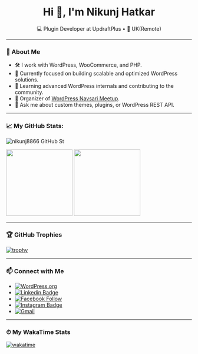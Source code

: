 <h1 align="center">Hi 👋, I'm Nikunj Hatkar</h1>
<p align="center">
  💻 Plugin Developer at UpdraftPlus • 📍 UK(Remote)
</p>

---

### 🚀 About Me

- 🛠️ I work with WordPress, WooCommerce, and PHP.
- 🎯 Currently focused on building scalable and optimized WordPress solutions.
- 🧠 Learning advanced WordPress internals and contributing to the community.
- 🌱 Organizer of [WordPress Navsari Meetup](https://www.meetup.com/wordpress-navsari).
- 💬 Ask me about custom themes, plugins, or WordPress REST API.

---

### 📈 My GitHub Stats:

<p align="left"> <img src="https://komarev.com/ghpvc/?username=nikunj8866&label=Profile%20views&color=0e75b6&style=flat" alt="nikunj8866 GitHub St" /> </p>

<p>
  <img height="180em" src="https://github-readme-stats.vercel.app/api?username=nikunj8866&show_icons=true&hide_border=false&&count_private=true&include_all_commits=true" />
  <img height="180em" src="https://github-readme-stats.vercel.app/api/top-langs/?username=nikunj8866&show_icons=true&hide_border=false&layout=compact&langs_count=8"/>
</p>

---

### 🏆 GitHub Trophies

[![trophy](https://github-profile-trophy.vercel.app/?username=nikunj8866&margin-w=15)](https://github.com/ryo-ma/github-profile-trophy)

---

### 📫 Connect with Me

- [![WordPress.org](https://img.shields.io/badge/WordPress.org-nikunj8866-blue?logo=wordpress&logoColor=white)](https://profiles.wordpress.org/nikunj8866)
- [![Linkedin Badge](https://img.shields.io/badge/-LinkedIn-0e76a8?style=flat-square&logo=Linkedin&logoColor=white)](https://www.linkedin.com/in/nikunj-hatkar-81878ab9/)
- [![Facebook Follow](https://img.shields.io/badge/%20-Facebook-black?color=14171A&labelColor=1976d2&logo=facebook&logoColor=ffffff)](https://www.facebook.com/nikunj.hatkar/)
- [![Instagram Badge](https://img.shields.io/badge/-Instagram-e4405f?style=flat-square&logo=Instagram&logoColor=white)](https://www.instagram.com/hatkarnikunj_gopi/)
- [![Gmail](https://img.shields.io/badge/%20-@Email-black?color=14171A&labelColor=D44638&logo=gmail&logoColor=fff)](mailto:nikunj8866@gmail.com)

---

### ⏱ My WakaTime Stats

[![wakatime](https://wakatime.com/badge/user/78cb1c3d-66df-45c3-84ee-ed78b6f2b8a1.svg)](https://wakatime.com/@78cb1c3d-66df-45c3-84ee-ed78b6f2b8a1)

